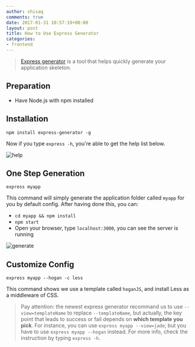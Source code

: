 ```yaml
---
author: shisaq
comments: true
date: 2017-01-31 10:57:19+00:00
layout: post
title: How to Use Express Generator
categories:
- frontend
---
```


> [Express generator](http://expressjs.com/en/starter/generator.html) is a tool that helps quickly generate your application skeleton.

## Preparation

 * Have Node.js with npm installed

## Installation

`npm install express-generator -g`

Now if you type `express -h`, you're able to get the help list below.

![help](http://7xpx1z.com1.z0.glb.clouddn.com/Snip20170131_3.png)

## One Step Generation

`express myapp`

This command will simply generate the application folder called `myapp` for you by default config. After having done this, you can:

 * `cd myapp && npm install`
 * `npm start`
 * Open your browser, type `localhost:3000`, you can see the server is running

![generate](http://7xpx1z.com1.z0.glb.clouddn.com/Snip20170131_2.png)

## Customize Config

`express myapp --hogan -c less`

This command shows we use a template called `hoganJS`, and install Less as a middleware of CSS.

> Pay attention: the newest express generator recommand us to use `--view=templateName` to replace `--templateName`, but actually, the key point that leads to success or fail depends on **which template you pick**. For instance, you can use `express myapp --view=jade`; but you have to use `express myapp --hogan` instead. For more info, check the instruction by typing `express -h`.